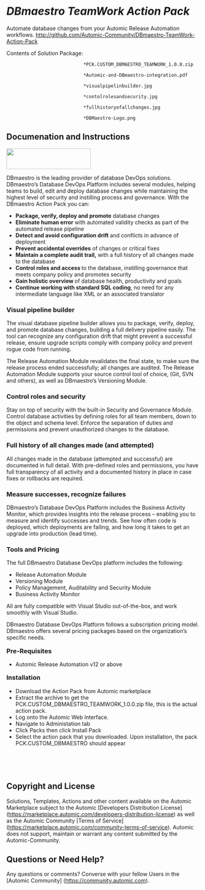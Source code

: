 *DBmaestro TeamWork Action Pack*
=============


Automate database changes from your Automic Release Automation workflows.
http://github.com/Automic-Community/DBmaestro-TeamWork-Action-Pack

<!-- List of attached files -->
Contents of Solution Package:

						
								*PCK.CUSTOM_DBMAESTRO_TEAMWORK_1.0.0.zip
								
								*Automic-and-DBmaestro-integration.pdf
								
								*visualpipelinbuilder.jpg
								
								*contolrolesandsecurity.jpg
								
								*fullhistoryofallchanges.jpg
								
								*DBMaestro-Logo.png
								
						


Documenation and Instructions
---

<p><img src="https://448bb31d92917ba3390f-4a8f48d20b0d8c78b979208d38d37653.ssl.cf1.rackcdn.com/795/screenshots/DBMaestro-Logo.png" alt="" width="220" height="54" /></p>
<p><span>DBmaestro is the leading provider of database DevOps solutions. DBmaestro&rsquo;s Database DevOps Platform includes several modules, helping teams to build, edit and deploy database changes while maintaining the highest level of security and instilling process and governance. With the DBmaestro Action Pack you can: &nbsp;</span></p>
<ul>
<li><strong><span>Package, verify, deploy and promote</span></strong><span> database changes</span></li>
<li><strong><span>Eliminate human error</span></strong><span> with automated validity checks as part of the automated release pipeline</span></li>
<li><strong><span>Detect and avoid configuration drift</span></strong><span> and conflicts in advance of deployment</span></li>
<li><strong><span>Prevent accidental overrides</span></strong><span> of changes or critical fixes </span></li>
<li><strong><span>Maintain a complete audit trail,</span></strong><span> with a full history of all changes made to the database</span></li>
<li><strong><span>Control roles and access </span></strong><span>to the database, instilling governance that meets company policy and promotes security</span></li>
<li><strong><span>Gain holistic overview </span></strong><span>of database health, productivity and </span>goals</li>
<li><strong><span>Continue working with standard SQL coding</span></strong><span>, no need for any intermediate language like XML or an associated translator</span></li>
</ul>
<h3><strong>Visual pipeline builder</strong></h3>
<p><span>The visual database pipeline builder allows you to package, verify, deploy, and promote database changes, building a full delivery pipeline easily. The tool can recognize any configuration drift that might prevent a successful release, ensure upgrade scripts comply with company policy and prevent rogue code from running.</span></p>
<p><span>The Release Automation Module revalidates the final state, to make sure the release process ended successfully; all changes are audited. The Release Automation Module supports your source control tool of choice, (Git, SVN and others), as well as DBmaestro&rsquo;s Versioning Module.</span></p>
<h3><strong>Control roles and security</strong></h3>
<p><span>Stay on top of security with the built-in Security and Governance Module. Control database activities by defining roles for all team members, down to the object and schema level. Enforce the separation of duties and permissions and prevent unauthorized changes to the database. </span></p>
<h3><strong>Full history of all changes made (and attempted)</strong></h3>
<p><span>All changes made in the database (attempted and successful) are documented in full detail. With pre-defined roles and permissions, you have full transparency of all activity and a documented history in place in case fixes or rollbacks are required.</span></p>
<h3><strong>Measure successes, recognize failures</strong></h3>
<p><span>DBmaestro&rsquo;s Database DevOps Platform includes the Business Activity Monitor, which provides insights into the release process &ndash; enabling you to measure and identify successes and trends. See how often code is deployed, which deployments are failing, and how long it takes to get an upgrade into production (lead time).</span></p>
<h3><span>Tools and Pricing</span></h3>
<p><span>The full DBmaestro Database DevOps platform includes the following:</span></p>
<ul style="list-style-type: disc;">
<li><span>Release Automation Module</span></li>
<li><span>Versioning Module</span></li>
<li><span>Policy Management, Auditability and Security Module</span></li>
<li><span>Business Activity Monitor</span></li>
</ul>
<p><span>All are fully compatible with Visual Studio out-of-the-box, and work smoothly with Visual Studio.</span></p>
<p><span>DBmaestro Database DevOps Platform follows a subscription pricing model. DBmaestro offers several pricing packages based on the organization&rsquo;s specific needs.</span></p>
<h3 style="-en-paragraph: true; margin-top: 1em; margin-bottom: 1em;"><span>Pre-Requisites</span></h3>
<ul>
<li>Automic Release Automation v12 or above</li>
</ul>
<h3 style="-en-paragraph: true; margin-top: 1em; margin-bottom: 1em;"><span>Installation</span></h3>
<ul>
<li>Download the Action Pack from Automic marketplace</li>
<li>Extract the archive to get the PCK.CUSTOM_DBMAESTRO_TEAMWORK_1.0.0.zip file, this is the actual action pack.</li>
<li>Log onto the Automic Web Interface.</li>
<li>Navigate to Administation tab</li>
<li>Click Packs then click Install Pack</li>
<li>Select the action pack that you downloaded. Upon installation, the pack PCK.CUSTOM_DBMAESTRO should appear</li>
</ul>
<p><span>&nbsp;</span></p>
<p>&nbsp;</p>

Copyright and License
---

Solutions, Templates, Actions and other content available on the Automic Marketplace subject to the Automic [Developers Distribution License] (https://marketplace.automic.com/developers-distribution-license) as well as the Automic Community [Terms of Service] (https://marketplace.automic.com/community-terms-of-service).
Automic does not support, maintain or warrant any content submitted by the Automic-Community.



Questions or Need Help? 
---
Any questions or comments? Converse with your fellow Users in the [Automic Community] (https://community.automic.com).